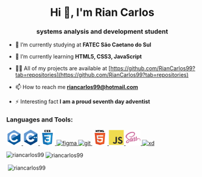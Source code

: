 <h1 align="center">Hi 👋, I'm Rian Carlos</h1>
<h3 align="center">systems analysis and development student</h3>

- 🔭 I’m currently studying at **FATEC São Caetano do Sul**

- 🌱 I’m currently learning **HTML5, CSS3, JavaScript**

- 👨‍💻 All of my projects are available at [https://github.com/RianCarlos99?tab=repositories](https://github.com/RianCarlos99?tab=repositories)

- 📫 How to reach me **riancarlos99@hotmail.com**

- ⚡ Interesting fact **I am a proud seventh day adventist**


<h3 align="left">Languages and Tools:</h3>
<p align="left"> <a href="https://www.cprogramming.com/" target="_blank" rel="noreferrer"> <img src="https://raw.githubusercontent.com/devicons/devicon/master/icons/c/c-original.svg" alt="c" width="40" height="40"/> </a> <a href="https://www.w3schools.com/cpp/" target="_blank" rel="noreferrer"> <img src="https://raw.githubusercontent.com/devicons/devicon/master/icons/cplusplus/cplusplus-original.svg" alt="cplusplus" width="40" height="40"/> </a> <a href="https://www.w3schools.com/css/" target="_blank" rel="noreferrer"> <img src="https://raw.githubusercontent.com/devicons/devicon/master/icons/css3/css3-original-wordmark.svg" alt="css3" width="40" height="40"/> </a> <a href="https://www.figma.com/" target="_blank" rel="noreferrer"> <img src="https://www.vectorlogo.zone/logos/figma/figma-icon.svg" alt="figma" width="40" height="40"/> </a> <a href="https://git-scm.com/" target="_blank" rel="noreferrer"> <img src="https://www.vectorlogo.zone/logos/git-scm/git-scm-icon.svg" alt="git" width="40" height="40"/> </a> <a href="https://www.w3.org/html/" target="_blank" rel="noreferrer"> <img src="https://raw.githubusercontent.com/devicons/devicon/master/icons/html5/html5-original-wordmark.svg" alt="html5" width="40" height="40"/> </a> <a href="https://developer.mozilla.org/en-US/docs/Web/JavaScript" target="_blank" rel="noreferrer"> <img src="https://raw.githubusercontent.com/devicons/devicon/master/icons/javascript/javascript-original.svg" alt="javascript" width="40" height="40"/> </a> <a href="https://sass-lang.com" target="_blank" rel="noreferrer"> <img src="https://raw.githubusercontent.com/devicons/devicon/master/icons/sass/sass-original.svg" alt="sass" width="40" height="40"/> </a> <a href="https://www.adobe.com/products/xd.html" target="_blank" rel="noreferrer"> <img src="https://cdn.worldvectorlogo.com/logos/adobe-xd.svg" alt="xd" width="40" height="40"/> </a> </p>

<p><img align="left" src="https://github-readme-stats.vercel.app/api/top-langs?username=riancarlos99&show_icons=true&locale=en&layout=compact" alt="riancarlos99" /></p>

<p>&nbsp;<img align="center" src="https://github-readme-stats.vercel.app/api?username=riancarlos99&show_icons=true&locale=en" alt="riancarlos99" /></p>

<p>&nbsp;<img align="center" src="https://github-readme-streak-stats.herokuapp.com/?user=riancarlos99&" alt="riancarlos99" /></p>
